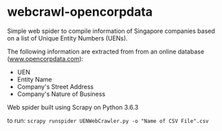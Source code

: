 # webcrawl-opencorpdata

Simple web spider to compile information of Singapore companies based on a list of Unique Entity Numbers (UENs).

The following information are extracted from from an online database (www.opencorpdata.com): 
* UEN 
* Entity Name 
* Company's Street Address 
* Company's Nature of Business

Web spider built using Scrapy on Python 3.6.3

to run: 
```scrapy runspider UENWebCrawler.py -o "Name of CSV File".csv```
